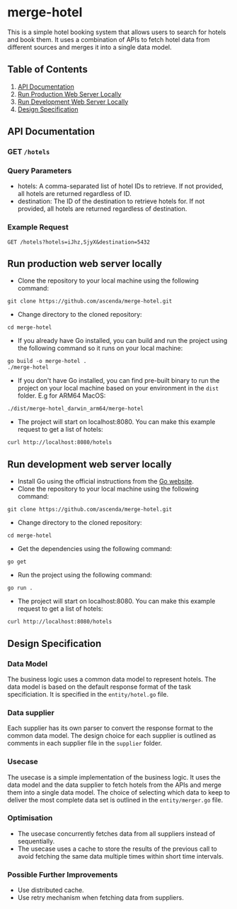 # merge-hotel 

This is a simple hotel booking system that allows users to search for hotels and book them. It uses a combination of APIs to fetch hotel data from different sources and merges it into a single data model.

## Table of Contents
1. [API Documentation](#api-documentation)
2. [Run Production Web Server Locally](#run-production-web-server-locally)
3. [Run Development Web Server Locally](#run-development-web-server-locally)
4. [Design Specification](#design-specification)

## API Documentation
### GET `/hotels`

### Query Parameters
- hotels: A comma-separated list of hotel IDs to retrieve. If not provided, all hotels are returned regardless of ID.
- destination: The ID of the destination to retrieve hotels for. If not provided, all hotels are returned regardless of destination.

### Example Request
```
GET /hotels?hotels=iJhz,SjyX&destination=5432
```

## Run production web server locally 
- Clone the repository to your local machine using the following command:
```
git clone https://github.com/ascenda/merge-hotel.git
```
- Change directory to the cloned repository:
```
cd merge-hotel
```

- If you already have Go installed, you can build and run the project using the following command so it runs on your local machine:
```
go build -o merge-hotel .
./merge-hotel
```
- If you don't have Go installed, you can find pre-built binary to run the project on your local machine based on your environment in the `dist` folder. E.g for ARM64 MacOS:
```
./dist/merge-hotel_darwin_arm64/merge-hotel
```
- The project will start on localhost:8080. You can make this example request to get a list of hotels:
```
curl http://localhost:8080/hotels
```

## Run development web server locally
- Install Go using the official instructions from the [Go website](https://go.dev/doc/install).
- Clone the repository to your local machine using the following command:
```
git clone https://github.com/ascenda/merge-hotel.git
```
- Change directory to the cloned repository:
```
cd merge-hotel
```
- Get the dependencies using the following command:
```
go get
```
- Run the project using the following command:
```
go run .
```
- The project will start on localhost:8080. You can make this example request to get a list of hotels:
```
curl http://localhost:8080/hotels
```

## Design Specification
### Data Model
The business logic uses a common data model to represent hotels. The data model is based on the default response format of the task specificiation. It is specified in the `entity/hotel.go` file.

### Data supplier
Each supplier has its own parser to convert the response format to the common data model. The design choice for each supplier is outlined as comments in each supplier file in the `supplier` folder.

### Usecase
The usecase is a simple implementation of the business logic. It uses the data model and the data supplier to fetch hotels from the APIs and merge them into a single data model. The choice of selecting which data to keep to deliver the most complete data set is outlined in the `entity/merger.go` file.

### Optimisation
- The usecase concurrently fetches data from all suppliers instead of sequentially.
- The usecase uses a cache to store the results of the previous call to avoid fetching the same data multiple times within short time intervals.

### Possible Further Improvements
- Use distributed cache.
- Use retry mechanism when fetching data from suppliers.
